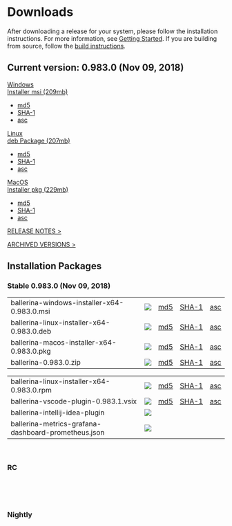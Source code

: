 <link rel="stylesheet" href="/css/download-page.css"></link>
<script src="/js/download-page.js"></script>
<div class="row cBallerina-io-Gray-row">
    <div class="container">
        <div class="row">
            <div class="col-xs-12 col-sm-12 col-md-6 col-lg-6 cDownloadsHeader">
                <h1>Downloads</h1>
                <p>
                    After downloading a release for your system, please follow the installation instructions. For more information, see <a href="https://ballerina.io/learn/getting-started/#installing-ballerina">Getting Started</a>. If you are building from source, follow the <a href="https://github.com/ballerina-platform/ballerina-lang/blob/master/README.md#install-from-source">build instructions</a>.
                </p>
            </div>
        </div>
        <div class="row">
            <div class="col-xs-12 col-sm-12 col-md-12 col-lg-12 cDownloadsHeader">       
                <div class="cFeaturedVersion">
                    <h2>Current version: <span id="versionInfo">0.983.0 (Nov 09, 2018)</span></h2>
                </div>
            </div>
        </div>
        <div class="clearfix"></div>
        <div class="row cDownloads">
            <div class="col-xs-12 col-sm-12 col-md-4 col-lg-4 cDownloadLeft">
                <a id="packWindows" href="https://product-dist.ballerina.io/downloads/0.983.0/ballerina-windows-installer-x64-0.983.0.msi" class="cDownload" data-download="downloads" data-pack="ballerina-windows-installer-x64-0.983.0.msi">
                    <div>Windows</div>
                    <div class="cSize">Installer msi <span id="packWindowsName">(209mb)</span></div>
                </a>
                <ul class="cDiwnloadSubLinks">
                    <li><a id="packWindowsMd5" href="https://product-dist.ballerina.io/downloads/0.983.0/ballerina-windows-installer-x64-0.983.0.msi.md5">md5</a></li>
                    <li><a id="packWindowsSha1" href="https://product-dist.ballerina.io/downloads/0.983.0/ballerina-windows-installer-x64-0.983.0.msi.sha1">SHA-1</a></li>
                    <li><a id="packWindowsAsc" href="https://product-dist.ballerina.io/downloads/0.983.0/ballerina-windows-installer-x64-0.983.0.msi.asc">asc</a></li>
                </ul>
            </div>
            <div class="col-xs-12 col-sm-12 col-md-4 col-lg-4 cDownloadMiddle">
                <a id="packLinux" href="https://product-dist.ballerina.io/downloads/0.983.0/ballerina-linux-installer-x64-0.983.0.deb" class="cDownload" data-download="downloads" data-pack="ballerina-linux-installer-x64-0.983.0.deb">
                    <div>Linux</div>
                    <div class="cSize">deb Package <span id="packLinuxName">(207mb)</span></div>
                </a>
                <ul class="cDiwnloadSubLinks">
                    <li><a id="packLinuxMd5" href="https://product-dist.ballerina.io/downloads/0.983.0/ballerina-linux-installer-x64-0.983.0.deb.md5">md5</a></li>
                    <li><a id="packLinuxSha1" href="https://product-dist.ballerina.io/downloads/0.983.0/ballerina-linux-installer-x64-0.983.0.deb.sha1">SHA-1</a></li>
                    <li><a id="packLinuxAsc" href="https://product-dist.ballerina.io/downloads/0.983.0/ballerina-linux-installer-x64-0.983.0.deb.asc">asc</a></li>
                </ul>
            </div>
            <div class="col-xs-12 col-sm-12 col-md-4 col-lg-4 cDownloadMiddle">
                <a id="packMac" href="https://product-dist.ballerina.io/downloads/0.983.0/ballerina-macos-installer-x64-0.983.0.pkg" class="cDownload" data-download="downloads" data-pack="ballerina-macos-installer-x64-0.983.0.pkg">
                    <div>MacOS</div>
                    <div class="cSize">Installer pkg <span id="packMacName">(229mb)</span></div>
                </a>
                <ul class="cDiwnloadSubLinks">
                    <li><a id="packMacMd5" href="https://product-dist.ballerina.io/downloads/0.983.0/ballerina-macos-installer-x64-0.983.0.pkg.md5">md5</a></li>
                    <li><a id="packMacSha1" href="https://product-dist.ballerina.io/downloads/0.983.0/ballerina-macos-installer-x64-0.983.0.pkg.sha1">SHA-1</a></li>
                    <li><a id="packMacAsc" href="https://product-dist.ballerina.io/downloads/0.983.0/ballerina-macos-installer-x64-0.983.0.pkg.asc">asc</a></li>
                </ul>
            </div>
        </div>
        <div class="col-xs-12 col-sm-16 col-md-12 col-lg-12">
            <div class="cReleaseNotes">
                <p><a href="/downloads/release-notes">RELEASE NOTES ></a></p>
            </div>
            <div class="cReleaseNotes">
                <p><a href="/downloads/archived">ARCHIVED VERSIONS ></a></p>
            </div>
        </div>
        <div class="col-xs-12 col-sm-16 col-md-12 col-lg-12">
            <div class="cStandaloneInstallers">
                <h2>Installation Packages</h2>
                <div class="cInstallers">
                    <h3 class="release-version">Stable <span id="stableInfo">0.983.0 (Nov 09, 2018)</span></h3>
                    <div class="col-xs-12 col-sm-16 col-md-6 col-lg-6 cLeftTable">
                        <div class="insPackages0container">
                            <table id="insPackages0"><tr><td style="width: 96%">ballerina-windows-installer-x64-0.983.0.msi</td><td style="width: 1%; white-space: nowrap;"><a href="https://product-dist.ballerina.io/downloads/0.983.0/ballerina-windows-installer-x64-0.983.0.msi" class="cDownloadLinkIcon" data-download="downloads" data-pack="ballerina-windows-installer-x64-0.983.0.msi"><img src="../img/download-bg-green-fill.svg"></a></td><td style="width: 1%; white-space: nowrap;"><a href="https://product-dist.ballerina.io/downloads/0.983.0/ballerina-windows-installer-x64-0.983.0.msi.md5">md5</a></td><td style="width: 1%; white-space: nowrap;"><a href="https://product-dist.ballerina.io/downloads/0.983.0/ballerina-windows-installer-x64-0.983.0.msi.sha1">SHA-1</a></td><td style="width: 1%; white-space: nowrap;"><a href="https://product-dist.ballerina.io/downloads/0.983.0/ballerina-windows-installer-x64-0.983.0.msi.asc">asc</a></td></tr><tr><td style="width: 96%">ballerina-linux-installer-x64-0.983.0.deb</td><td style="width: 1%; white-space: nowrap;"><a href="https://product-dist.ballerina.io/downloads/0.983.0/ballerina-linux-installer-x64-0.983.0.deb" class="cDownloadLinkIcon" data-download="downloads" data-pack="ballerina-linux-installer-x64-0.983.0.deb"><img src="../img/download-bg-green-fill.svg"></a></td><td style="width: 1%; white-space: nowrap;"><a href="https://product-dist.ballerina.io/downloads/0.983.0/ballerina-linux-installer-x64-0.983.0.deb.md5">md5</a></td><td style="width: 1%; white-space: nowrap;"><a href="https://product-dist.ballerina.io/downloads/0.983.0/ballerina-linux-installer-x64-0.983.0.deb.sha1">SHA-1</a></td><td style="width: 1%; white-space: nowrap;"><a href="https://product-dist.ballerina.io/downloads/0.983.0/ballerina-linux-installer-x64-0.983.0.deb.asc">asc</a></td></tr><tr><td style="width: 96%">ballerina-macos-installer-x64-0.983.0.pkg</td><td style="width: 1%; white-space: nowrap;"><a href="https://product-dist.ballerina.io/downloads/0.983.0/ballerina-macos-installer-x64-0.983.0.pkg" class="cDownloadLinkIcon" data-download="downloads" data-pack="ballerina-macos-installer-x64-0.983.0.pkg"><img src="../img/download-bg-green-fill.svg"></a></td><td style="width: 1%; white-space: nowrap;"><a href="https://product-dist.ballerina.io/downloads/0.983.0/ballerina-macos-installer-x64-0.983.0.pkg.md5">md5</a></td><td style="width: 1%; white-space: nowrap;"><a href="https://product-dist.ballerina.io/downloads/0.983.0/ballerina-macos-installer-x64-0.983.0.pkg.sha1">SHA-1</a></td><td style="width: 1%; white-space: nowrap;"><a href="https://product-dist.ballerina.io/downloads/0.983.0/ballerina-macos-installer-x64-0.983.0.pkg.asc">asc</a></td></tr><tr><td style="width: 96%">ballerina-0.983.0.zip</td><td style="width: 1%; white-space: nowrap;"><a href="https://product-dist.ballerina.io/downloads/0.983.0/ballerina-0.983.0.zip" class="cDownloadLinkIcon" data-download="downloads" data-pack="ballerina-0.983.0.zip"><img src="../img/download-bg-green-fill.svg"></a></td><td style="width: 1%; white-space: nowrap;"><a href="https://product-dist.ballerina.io/downloads/0.983.0/ballerina-0.983.0.zip.md5">md5</a></td><td style="width: 1%; white-space: nowrap;"><a href="https://product-dist.ballerina.io/downloads/0.983.0/ballerina-0.983.0.zip.sha1">SHA-1</a></td><td style="width: 1%; white-space: nowrap;"><a href="https://product-dist.ballerina.io/downloads/0.983.0/ballerina-0.983.0.zip.asc">asc</a></td></tr></table>
                        </div>
                    </div>
                    <div class="col-xs-12 col-sm-16 col-md-6 col-lg-6 cRightTable">
                        <div class="insPackages1container">
                            <table id="insPackages1"><tr><td style="width: 96%">ballerina-linux-installer-x64-0.983.0.rpm</td><td style="width: 1%; white-space: nowrap;"><a href="https://product-dist.ballerina.io/downloads/0.983.0/ballerina-linux-installer-x64-0.983.0.rpm" class="cDownloadLinkIcon" data-download="downloads" data-pack="ballerina-linux-installer-x64-0.983.0.rpm"><img src="../img/download-bg-green-fill.svg"></a></td><td style="width: 1%; white-space: nowrap;"><a href="https://product-dist.ballerina.io/downloads/0.983.0/ballerina-linux-installer-x64-0.983.0.rpm.md5">md5</a></td><td style="width: 1%; white-space: nowrap;"><a href="https://product-dist.ballerina.io/downloads/0.983.0/ballerina-linux-installer-x64-0.983.0.rpm.sha1">SHA-1</a></td><td style="width: 1%; white-space: nowrap;"><a href="https://product-dist.ballerina.io/downloads/0.983.0/ballerina-linux-installer-x64-0.983.0.rpm.asc">asc</a></td></tr><tr><td style="width: 96%">ballerina-vscode-plugin-0.983.1.vsix</td><td style="width: 1%; white-space: nowrap;"><a href="https://product-dist.ballerina.io/downloads/0.983.0/ballerina-vscode-plugin-0.983.1.vsix" class="cDownloadLinkIcon" data-download="downloads" data-pack="ballerina-vscode-plugin-0.983.1.vsix"><img src="../img/download-bg-green-fill.svg"></a></td><td style="width: 1%; white-space: nowrap;"><a href="https://product-dist.ballerina.io/downloads/0.983.0/ballerina-vscode-plugin-0.983.1.vsix.md5">md5</a></td><td style="width: 1%; white-space: nowrap;"><a href="https://product-dist.ballerina.io/downloads/0.983.0/ballerina-vscode-plugin-0.983.1.vsix.sha1">SHA-1</a></td><td style="width: 1%; white-space: nowrap;"><a href="https://product-dist.ballerina.io/downloads/0.983.0/ballerina-vscode-plugin-0.983.1.vsix.asc">asc</a></td></tr><tr><td style="width: 96%">ballerina-intellij-idea-plugin</td><td style="width: 1%; white-space: nowrap;"><a href="https://plugins.jetbrains.com/plugin/9520-ballerina" target="_blank" class="cDownloadLinkIcon" data-download="downloads" data-pack="ballerina-intellij-idea-plugin-0.983.0"><img src="../img/right-bg-green-fill.svg"></a></td><td style="width: 1%; white-space: nowrap;"></td><td style="width: 1%; white-space: nowrap;"></td><td style="width: 1%; white-space: nowrap;"></td></tr><tr><td style="width: 96%">ballerina-metrics-grafana-dashboard-prometheus.json</td><td style="width: 1%; white-space: nowrap;"><a href="https://product-dist.ballerina.io/downloads/0.983.0/ballerina-metrics-grafana-dashboard-prometheus.json" class="cDownloadLinkIcon" data-download="downloads" data-pack="ballerina-metrics-grafana-dashboard-prometheus.json-0.983.0"><img src="../img/download-bg-green-fill.svg"></a></td><td style="width: 1%; white-space: nowrap;"></td><td style="width: 1%; white-space: nowrap;"></td><td style="width: 1%; white-space: nowrap;"></td></tr></table>
                        </div>
                    </div>
                    <div class="clearfix"></div>
                    <br>
                    <div id="devPackContainer">
                    <h3 class="release-version">RC <span id="devInfo"></span></h3>
                    <div class="col-xs-12 col-sm-16 col-md-6 col-lg-6 cLeftTable">
                        <div class="devPackages0container">
                            <table id="devPackages0"></table>
                        </div>
                    </div>
                    <div class="col-xs-12 col-sm-16 col-md-6 col-lg-6 cRightTable">
                        <div class="devPackages0container">
                            <table id="devPackages1"></table>
                        </div>
                    </div></div>
                    <div class="clearfix"></div>
                    <br>
                    <div id="nightlyPackContainer">
                    <h3 class="release-version">Nightly <span id="nightlyInfo"></span></h3>
                    <div class="col-xs-12 col-sm-16 col-md-6 col-lg-6 cLeftTable">
                        <div class="nightlyPackages0container">
                            <table id="nightlyPackages0"></table>
                        </div>
                    </div>
                    <div class="col-xs-12 col-sm-16 col-md-6 col-lg-6 cRightTable">
                        <div class="nightlyPackages0container">
                            <table id="nightlyPackages1"></table>
                        </div>
                    </div></div>
                    <div class="clearfix"></div>
                </div>
            </div>            
        </div>
    </div>
</div>
